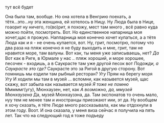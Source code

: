 тут всё будет


Она была там, вообще. Но она хотела в Венгрию поехать, а тётя...это...ну эта женщина, ей хотелось в Ницу. Ну Люда была в Нице, гоаорит ну ничего, го(во)рит, я похожу, мест там много , всё равно куда можно пойти, посмотреть. Вот. Но единственное напарница моя хочет,щас я прожую. Наппарница моя конечно хочет купаться, а а тётя Люда как и я - не очень купается, вот. Ну, грит, посмотрю, потому что два раза на пляж конечно я не буду выходить и мне, грит, там не нравится море, там валуны. Вот как, ты меня уже записываешь, нет?
*_Да_*
Вот как в Риге, в Юрмале у нас .. пляж хороший, и море хорошее, песочек - входишь, а в Саукрасте там уже другой песок вот
_Подожди, а Саукрасте это где?_
Саукрасте это за Ригой в другую сторону. Вот помнишь мы ездили там рыбный ресторан?
_Угу_
Прям на берегу моря
_Угу_
И ходили мы там в музей ... вспомни, как назывется музей, щас скажу, вот забыла как называется музей
_Я тоже не помню_
Мммммг(угу), Мюнхаузен, нет, как
_А возможно, да, ммузей Мюнхаузена_
Да, музей Мюнхаузэна, да. Там экспонатов то очень мало, нуу тем не менее там и иностранцы приезжают иии, эт да. Ну вообщем я хочу сказать, я тёте Люде много рассказывала, как мы отдохнули в этом году. Воот.  И она сказала, у меня виза сейчас я получила на пять лет. Так что на следующий год я тоже подъеду

